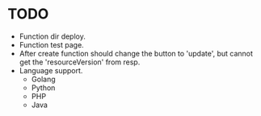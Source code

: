 # TODO

- Function dir deploy.
- Function test page.
- After create function should change the button to 'update', but cannot get the 'resourceVersion' from resp.
- Language support.
  - Golang
  - Python
  - PHP
  - Java

